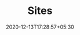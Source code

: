 ---
title: "Sites"
date: 2020-12-13T17:28:57+05:30
description: Useful site as well as software for developing and design. 
category: sites
enableBio: true 
---